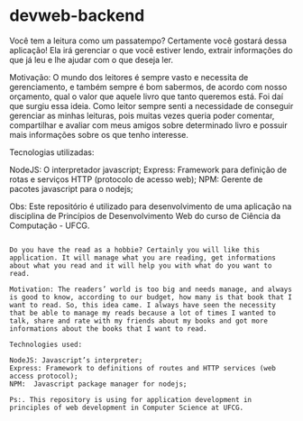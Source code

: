 # devweb-backend

Você tem a leitura como um passatempo? Certamente você gostará dessa aplicação! Ela irá gerenciar o que você estiver lendo, extrair informações do que já leu e lhe ajudar com o que deseja ler. 

Motivação: O mundo dos leitores é sempre vasto e necessita de gerenciamento, e também sempre é bom sabermos, de acordo com nosso orçamento, qual o valor que aquele livro que tanto queremos está. Foi daí que surgiu essa ideia. Como leitor sempre senti a necessidade de conseguir gerenciar as minhas leituras, pois muitas vezes queria poder comentar, compartilhar e avaliar com meus amigos sobre determinado livro e possuir mais informações sobre os que tenho interesse. 

Tecnologias utilizadas: 

NodeJS: O interpretador javascript;
Express: Framework para definição de rotas e serviços HTTP (protocolo de acesso web);
NPM: Gerente de pacotes javascript para o nodejs;

Obs: Este repositório é utilizado para desenvolvimento de uma aplicação na disciplina de Princípios de Desenvolvimento Web do curso de Ciência da Computação - UFCG.

~~~~~~~~~~~~~~~~~~~~~~~~~~~~~~~~~~~~~~~~~~~~~~~~~~~~~~~~~~~~~~~~~~~~~~

Do you have the read as a hobbie? Certainly you will like this application. It will manage what you are reading, get informations about what you read and it will help you with what do you want to read.

Motivation: The readers’ world is too big and needs manage, and always is good to know, according to our budget, how many is that book that I want to read. So, this idea came. I always have seen the necessity that be able to manage my reads because a lot of times I wanted to talk, share and rate with my friends about my books and got more informations about the books that I want to read.

Technologies used:

NodeJS: Javascript’s interpreter;
Express: Framework to definitions of routes and HTTP services (web access protocol);
NPM:  Javascript package manager for nodejs;

Ps:. This repository is using for application development in principles of web development in Computer Science at UFCG.
